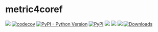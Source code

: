 # metric4coref
![](https://github.com/LowinLi/metric4coref/actions/workflows/python-package.yml/badge.svg)
[![codecov](https://codecov.io/gh/LowinLi/metric4coref/branch/main/graph/badge.svg?token=LPM96OTSLY)](https://codecov.io/gh/LowinLi/metric4coref)
[![PyPI - Python Version](https://img.shields.io/pypi/pyversions/metric4coref.svg)](https://pypi.org/project/metric4coref/)
[![PyPI](https://img.shields.io/pypi/v/metric4coref.svg)](https://pypi.org/project/metric4coref/)
![](https://img.shields.io/badge/language-python-green)
![](https://img.shields.io/badge/style-black-black)
![](https://img.shields.io/badge/license-MIT-orange)
[![Downloads](https://pepy.tech/badge/metric4coref)](https://pepy.tech/project/metric4coref)
